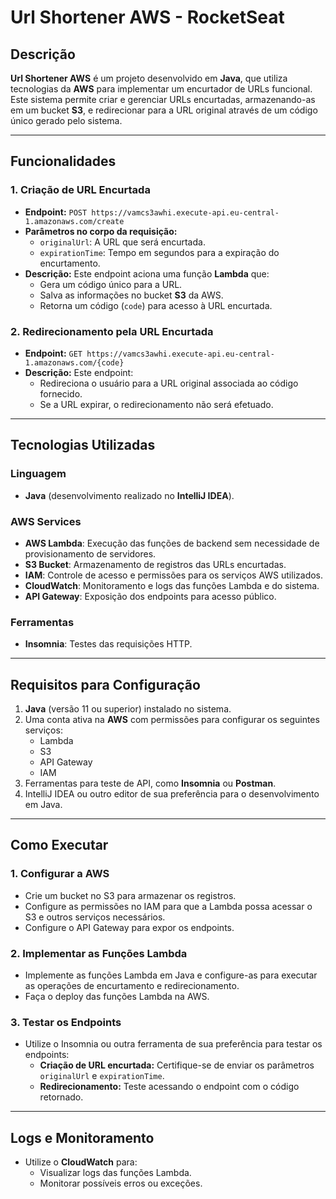 # Url Shortener AWS - RocketSeat

## Descrição

**Url Shortener AWS** é um projeto desenvolvido em **Java**, que utiliza tecnologias da **AWS** para implementar um encurtador de URLs funcional. Este sistema permite criar e gerenciar URLs encurtadas, armazenando-as em um bucket **S3**, e redirecionar para a URL original através de um código único gerado pelo sistema.

---

## Funcionalidades

### 1. **Criação de URL Encurtada**
- **Endpoint:** `POST https://vamcs3awhi.execute-api.eu-central-1.amazonaws.com/create`
- **Parâmetros no corpo da requisição:**
  - `originalUrl`: A URL que será encurtada.
  - `expirationTime`: Tempo em segundos para a expiração do encurtamento.
- **Descrição:** Este endpoint aciona uma função **Lambda** que:
  - Gera um código único para a URL.
  - Salva as informações no bucket **S3** da AWS.
  - Retorna um código (`code`) para acesso à URL encurtada.

### 2. **Redirecionamento pela URL Encurtada**
- **Endpoint:** `GET https://vamcs3awhi.execute-api.eu-central-1.amazonaws.com/{code}`
- **Descrição:** Este endpoint:
  - Redireciona o usuário para a URL original associada ao código fornecido.
  - Se a URL expirar, o redirecionamento não será efetuado.

---

## Tecnologias Utilizadas

### Linguagem
- **Java** (desenvolvimento realizado no **IntelliJ IDEA**).

### AWS Services
- **AWS Lambda**: Execução das funções de backend sem necessidade de provisionamento de servidores.
- **S3 Bucket**: Armazenamento de registros das URLs encurtadas.
- **IAM**: Controle de acesso e permissões para os serviços AWS utilizados.
- **CloudWatch**: Monitoramento e logs das funções Lambda e do sistema.
- **API Gateway**: Exposição dos endpoints para acesso público.

### Ferramentas
- **Insomnia**: Testes das requisições HTTP.

---

## Requisitos para Configuração

1. **Java** (versão 11 ou superior) instalado no sistema.
2. Uma conta ativa na **AWS** com permissões para configurar os seguintes serviços:
   - Lambda
   - S3
   - API Gateway
   - IAM
3. Ferramentas para teste de API, como **Insomnia** ou **Postman**.
4. IntelliJ IDEA ou outro editor de sua preferência para o desenvolvimento em Java.

---

## Como Executar

### 1. Configurar a AWS
- Crie um bucket no S3 para armazenar os registros.
- Configure as permissões no IAM para que a Lambda possa acessar o S3 e outros serviços necessários.
- Configure o API Gateway para expor os endpoints.

### 2. Implementar as Funções Lambda
- Implemente as funções Lambda em Java e configure-as para executar as operações de encurtamento e redirecionamento.
- Faça o deploy das funções Lambda na AWS.

### 3. Testar os Endpoints
- Utilize o Insomnia ou outra ferramenta de sua preferência para testar os endpoints:
  - **Criação de URL encurtada:** Certifique-se de enviar os parâmetros `originalUrl` e `expirationTime`.
  - **Redirecionamento:** Teste acessando o endpoint com o código retornado.

---

## Logs e Monitoramento

- Utilize o **CloudWatch** para:
  - Visualizar logs das funções Lambda.
  - Monitorar possíveis erros ou exceções.
